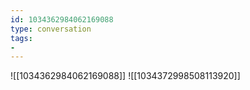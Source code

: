 ```yaml
---
id: 1034362984062169088
type: conversation
tags:
- 
---
```

![[1034362984062169088]]
![[1034372998508113920]]

